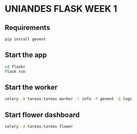 # UNIANDES FLASK WEEK 1

## Requirements
```sh
pip install gevent
```

## Start the app
```sh
cd flaskr
flask run
```

## Start the worker
```sh
celery -A tareas.tareas worker -l info -P gevent -Q logs
```

## Start flower dashboard
```sh
celery -A tareas.tareas flower
```